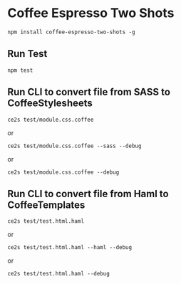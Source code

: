 # Coffee Espresso Two Shots

    npm install coffee-espresso-two-shots -g

## Run Test

    npm test

## Run CLI to convert file from SASS to CoffeeStylesheets

    ce2s test/module.css.coffee

or

    ce2s test/module.css.coffee --sass --debug

or

    ce2s test/module.css.coffee --debug

## Run CLI to convert file from Haml to CoffeeTemplates

    ce2s test/test.html.haml

or

    ce2s test/test.html.haml --haml --debug

or

    ce2s test/test.html.haml --debug

